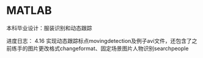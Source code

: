 # MATLAB
本科毕业设计：服装识别和动态跟踪

进度日志：
4.16 实现动态跟踪标点movingdetection及例子avi文件，还包含了之前练手的图片更改格式changeformat、固定场景图片人物识别searchpeople
